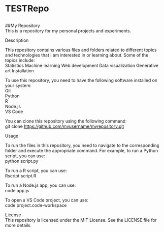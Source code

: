 # TESTRepo
##
###

##My Repository  
This is a repository for my personal projects and experiments.

Description

This repository contains various files and folders related to different topics and technologies that I am interested in or learning about. Some of the topics include:  
Statistics
Machine learning
Web development
Data visualization
Generative art
Installation

To use this repository, you need to have the following software installed on your system:  
Git  
Python  
R  
Node.js  
VS Code  

You can clone this repository using the following command:  
git clone https://github.com/myusername/myrepository.git

Usage

To run the files in this repository, you need to navigate to the corresponding folder and execute the appropriate command. For example, to run a Python script, you can use:  
python script.py

To run a R script, you can use:  
Rscript script.R

To run a Node.js app, you can use:  
node app.js

To open a VS Code project, you can use:  
code project.code-workspace

License  
This repository is licensed under the MIT License. See the LICENSE file for more details.
